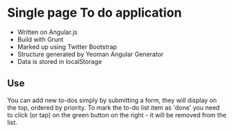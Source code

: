 # Single page To do application

* Written on Angular.js
* Build with Grunt
* Marked up using Twitter Bootstrap
* Structure generated by Yeoman Angular Generator
* Data is stored in localStorage

## Use

You can add new to-dos simply by submitting a form, they will display on the top, ordered by priority. To mark the to-do list item as 'done'  you need to click (or tap) on the green button on the right - it will be removed from the list.